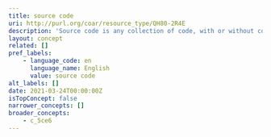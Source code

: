```yaml
---
title: source code
uri: http://purl.org/coar/resource_type/QH80-2R4E
description: 'Source code is any collection of code, with or without comments, written using[1] a human-readable programming language, usually as plain text. [Source: https://en.wikipedia.org/wiki/Source_code]'
layout: concept
related: []
pref_labels:
    - language_code: en
      language_name: English
      value: source code
alt_labels: []
date: 2021-03-24T00:00:00Z
isTopConcept: false
narrower_concepts: []
broader_concepts:
    - c_5ce6
---
```


